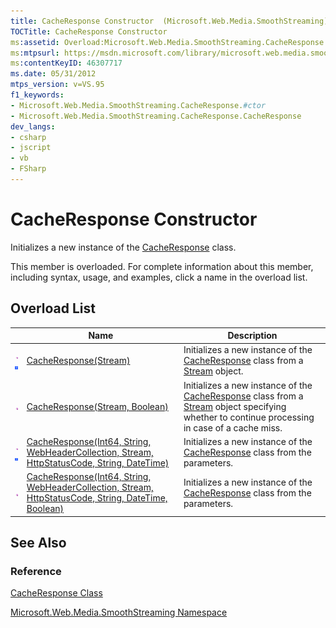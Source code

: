 ```yaml
---
title: CacheResponse Constructor  (Microsoft.Web.Media.SmoothStreaming)
TOCTitle: CacheResponse Constructor
ms:assetid: Overload:Microsoft.Web.Media.SmoothStreaming.CacheResponse.#ctor
ms:mtpsurl: https://msdn.microsoft.com/library/microsoft.web.media.smoothstreaming.cacheresponse.cacheresponse(v=VS.95)
ms:contentKeyID: 46307717
ms.date: 05/31/2012
mtps_version: v=VS.95
f1_keywords:
- Microsoft.Web.Media.SmoothStreaming.CacheResponse.#ctor
- Microsoft.Web.Media.SmoothStreaming.CacheResponse.CacheResponse
dev_langs:
- csharp
- jscript
- vb
- FSharp
---
```


# CacheResponse Constructor

Initializes a new instance of the [CacheResponse](cacheresponse-class-microsoft-web-media-smoothstreaming_1.md) class.

This member is overloaded. For complete information about this member, including syntax, usage, and examples, click a name in the overload list.

## Overload List

||Name|Description|
|--- |--- |--- |
|![Public method](images/Ff728153.pubmethod(en-us,VS.90).gif "Public method") ![Supported by Windows Phone](images/Ff728255.slMobile(VS.95).gif "Supported by Windows Phone")|[CacheResponse(Stream)](cacheresponse-constructor-stream-microsoft-web-media-smoothstreaming_1.md)|Initializes a new instance of the [CacheResponse](cacheresponse-class-microsoft-web-media-smoothstreaming_1.md) class from a [Stream](https://msdn.microsoft.com/library/8f86tw9e(v=vs.95)) object.|
|![Public method](images/Ff728153.pubmethod(en-us,VS.90).gif "Public method")|[CacheResponse(Stream, Boolean)](cacheresponse-constructor-stream-boolean-microsoft-web-media-smoothstreaming.md)|Initializes a new instance of the [CacheResponse](cacheresponse-class-microsoft-web-media-smoothstreaming_1.md) class from a [Stream](https://msdn.microsoft.com/library/8f86tw9e(v=vs.95)) object specifying whether to continue processing in case of a cache miss.|
|![Public method](images/Ff728153.pubmethod(en-us,VS.90).gif "Public method") ![Supported by Windows Phone](images/Ff728255.slMobile(VS.95).gif "Supported by Windows Phone")|[CacheResponse(Int64, String, WebHeaderCollection, Stream, HttpStatusCode, String, DateTime)](cacheresponse-constructor-int64-string-webheadercollection-stream-httpstatuscode-string-datetime-microsoft-web-media-smoothstreaming_1.md)|Initializes a new instance of the [CacheResponse](cacheresponse-class-microsoft-web-media-smoothstreaming_1.md) class from the parameters.|
|![Public method](images/Ff728153.pubmethod(en-us,VS.90).gif "Public method")|[CacheResponse(Int64, String, WebHeaderCollection, Stream, HttpStatusCode, String, DateTime, Boolean)](cacheresponse-constructor-int64-string-webheadercollection-stream-httpstatuscode-string-datetime-boolean-microsoft-web-media-smoothstreaming.md)|Initializes a new instance of the [CacheResponse](cacheresponse-class-microsoft-web-media-smoothstreaming_1.md) class from the parameters.|

## See Also

### Reference

[CacheResponse Class](cacheresponse-class-microsoft-web-media-smoothstreaming_1.md)

[Microsoft.Web.Media.SmoothStreaming Namespace](microsoft-web-media-smoothstreaming-namespace_1.md)

